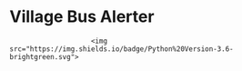 # Village Bus Alerter
                        
                        <img src="https://img.shields.io/badge/Python%20Version-3.6-brightgreen.svg">
